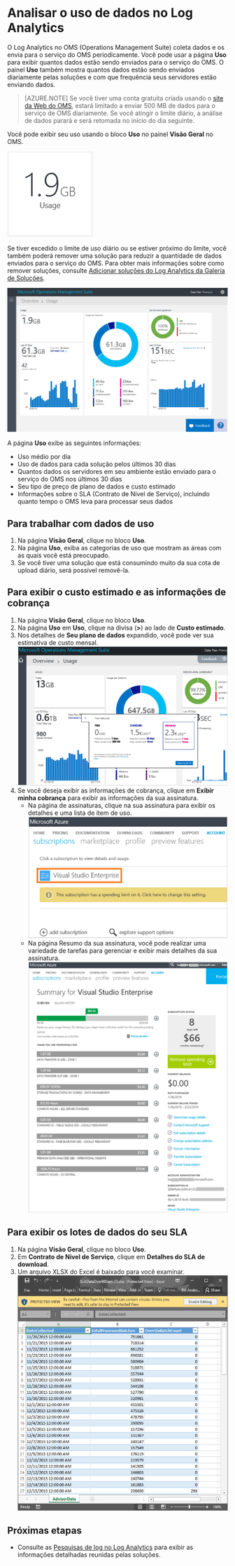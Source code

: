 <properties
	pageTitle="Analisar o uso de dados no Log Analytics | Microsoft Azure"
	description="Você pode usar a página Uso no Log Analytics para exibir quantos dados estão sendo enviados para o serviço do OMS."
	services="log-analytics"
	documentationCenter=""
	authors="bandersmsft"
	manager="jwhit"
	editor=""/>

<tags
	ms.service="log-analytics"
	ms.workload="na"
	ms.tgt_pltfrm="na"
	ms.devlang="na"
	ms.topic="get-started-article"
	ms.date="04/28/2016"
	ms.author="banders"/>

# Analisar o uso de dados no Log Analytics

O Log Analytics no OMS (Operations Management Suite) coleta dados e os envia para o serviço do OMS periodicamente. Você pode usar a página **Uso** para exibir quantos dados estão sendo enviados para o serviço do OMS. O painel **Uso** também mostra quantos dados estão sendo enviados diariamente pelas soluções e com que frequência seus servidores estão enviando dados.

>[AZURE.NOTE] Se você tiver uma conta gratuita criada usando o [site da Web do OMS](http://www.microsoft.com/oms), estará limitado a enviar 500 MB de dados para o serviço de OMS diariamente. Se você atingir o limite diário, a análise de dados parará e será retomada no início do dia seguinte.

Você pode exibir seu uso usando o bloco **Uso** no painel **Visão Geral** no OMS.

![bloco de uso](./media/log-analytics-usage/usage-tile.png)

Se tiver excedido o limite de uso diário ou se estiver próximo do limite, você também poderá remover uma solução para reduzir a quantidade de dados enviados para o serviço do OMS. Para obter mais informações sobre como remover soluções, consulte [Adicionar soluções do Log Analytics da Galeria de Soluções](log-analytics-add-solutions.md).

![painel de uso](./media/log-analytics-usage/usage-dashboard.png)

A página **Uso** exibe as seguintes informações:

- Uso médio por dia
- Uso de dados para cada solução pelos últimos 30 dias
- Quantos dados os servidores em seu ambiente estão enviado para o serviço do OMS nos últimos 30 dias
- Seu tipo de preço de plano de dados e custo estimado
- Informações sobre o SLA (Contrato de Nível de Serviço), incluindo quanto tempo o OMS leva para processar seus dados

## Para trabalhar com dados de uso

1. Na página **Visão Geral**, clique no bloco **Uso**.
2. Na página **Uso**, exiba as categorias de uso que mostram as áreas com as quais você está preocupado.
3. Se você tiver uma solução que está consumindo muito da sua cota de upload diário, será possível removê-la.

## Para exibir o custo estimado e as informações de cobrança
1. Na página **Visão Geral**, clique no bloco **Uso**.
2. Na página **Uso** em **Uso**, clique na divisa (**>**) ao lado de **Custo estimado**.
3. Nos detalhes de **Seu plano de dados** expandido, você pode ver sua estimativa de custo mensal. ![Seu plano de dados](./media/log-analytics-usage/usage-data-plan.png)
4. Se você deseja exibir as informações de cobrança, clique em **Exibir minha cobrança** para exibir as informações da sua assinatura.
    - Na página de assinaturas, clique na sua assinatura para exibir os detalhes e uma lista de item de uso. ![assinatura](./media/log-analytics-usage/usage-sub01.png)
    - Na página Resumo da sua assinatura, você pode realizar uma variedade de tarefas para gerenciar e exibir mais detalhes da sua assinatura. ![detalhes da assinatura](./media/log-analytics-usage/usage-sub02.png)

## Para exibir os lotes de dados do seu SLA
1. Na página **Visão Geral**, clique no bloco **Uso**.
2. Em **Contrato de Nível de Serviço**, clique em **Detalhes do SLA de download**.
3. Um arquivo XLSX do Excel é baixado para você examinar. ![Detalhes de SLA](./media/log-analytics-usage/usage-sla-details.png)

## Próximas etapas

- Consulte as [Pesquisas de log no Log Analytics](log-analytics-log-searches.md) para exibir as informações detalhadas reunidas pelas soluções.

<!---HONumber=AcomDC_0525_2016-->